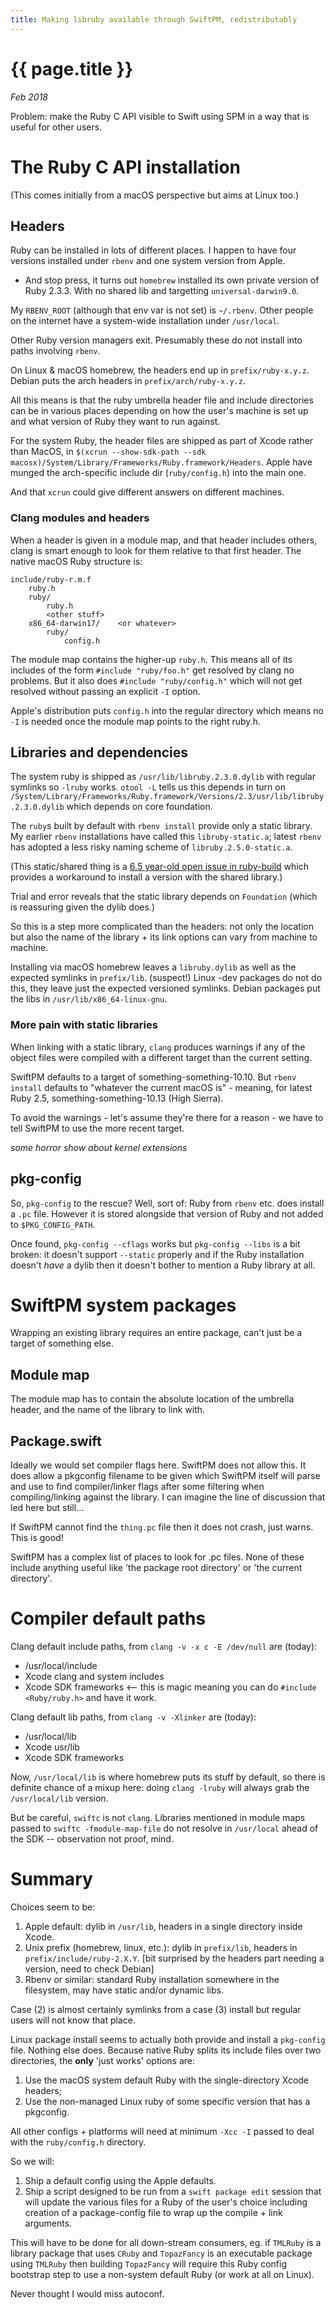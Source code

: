 ```yaml
---
title: Making libruby available through SwiftPM, redistributably
---
```

# {{ page.title }}

*Feb 2018*

Problem: make the Ruby C API visible to Swift using SPM in a way that is useful
for other users.

# The Ruby C API installation

(This comes initially from a macOS perspective but aims at Linux too.)

## Headers

Ruby can be installed in lots of different places.
I happen to have four versions installed under `rbenv` and one system version
from Apple.
* And stop press, it turns out `homebrew` installed its own private version of
  Ruby 2.3.3.  With no shared lib and targetting `universal-darwin9.0`.

My `RBENV_ROOT` (although that env var is not set) is `~/.rbenv`.  Other
people on the internet have a system-wide installation under `/usr/local`.

Other Ruby version managers exit. Presumably these do not install into paths
involving `rbenv`.

On Linux & macOS homebrew, the headers end up in `prefix/ruby-x.y.z`.  Debian
puts the arch headers in `prefix/arch/ruby-x.y.z`.

All this means is that the ruby umbrella header file and include directories
can be in various places depending on how the user's machine is set up and
what version of Ruby they want to run against.

For the system Ruby, the header files are shipped as part of Xcode rather than
MacOS, in `$(xcrun --show-sdk-path --sdk macosx)/System/Library/Frameworks/Ruby.framework/Headers`.  Apple have munged the arch-specific include dir
(`ruby/config.h`) into the main one.

And that `xcrun` could give different answers on different machines.

### Clang modules and headers

When a header is given in a module map, and that header includes others, clang
is smart enough to look for them relative to that first header.  The native
macOS Ruby structure is:
```
include/ruby-r.m.f
    ruby.h
    ruby/
        ruby.h
        <other stuff>
    x86_64-darwin17/    <or whatever>
        ruby/
            config.h
```
The module map contains the higher-up `ruby.h`.  This means all of its includes
of the form `#include "ruby/foo.h"` get resolved by clang no problems.  But it
also does `#include "ruby/config.h"` which will not get resolved without passing
an explicit `-I` option.

Apple's distribution puts `config.h` into the regular directory which means no
`-I` is needed once the module map points to the right ruby.h.

## Libraries and dependencies

The system ruby is shipped as `/usr/lib/libruby.2.3.0.dylib` with regular
symlinks so `-lruby` works.  `otool -L` tells us this depends in turn on
`/System/Library/Frameworks/Ruby.framework/Versions/2.3/usr/lib/libruby.2.3.0.dylib` which depends on core foundation.

The `ruby`s built by default with `rbenv install` provide only a static library.
My earlier `rbenv` installations have called this `libruby-static.a`; latest
`rbenv` has adopted a less risky naming scheme of `libruby.2.5.0-static.a`.

(This static/shared thing is a [6.5 year-old open issue in ruby-build](https://github.com/rbenv/ruby-build/issues/35) which provides a workaround to
 install a version with the shared library.)

Trial and error reveals that the static library depends on `Foundation` (which
is reassuring given the dylib does.)

So this is a step more complicated than the headers: not only the location but
also the name of the library + its link options can vary from machine to
machine.

Installing via macOS homebrew leaves a `libruby.dylib` as well as the expected
symlinks in `prefix/lib`.  (suspect!)  Linux -dev packages do not do this, they
leave just the expected versioned symlinks.  Debian packages put the libs in
`/usr/lib/x86_64-linux-gnu`.

### More pain with static libraries

When linking with a static library, `clang` produces warnings if any of the
object files were compiled with a different target than the current setting.

SwiftPM defaults to a target of something-something-10.10.  But `rbenv install`
defaults to "whatever the current macOS is" - meaning, for latest Ruby 2.5,
something-something-10.13 (High Sierra).

To avoid the warnings - let's assume they're there for a reason - we have to
tell SwiftPM to use the more recent target.

*some horror show about kernel extensions*

## pkg-config

So, `pkg-config` to the rescue?  Well, sort of: Ruby from `rbenv` etc. does
install a `.pc` file.  However it is stored alongside that version of Ruby and
not added to `$PKG_CONFIG_PATH`.

Once found, `pkg-config --cflags` works but `pkg-config --libs` is a bit
broken: it doesn't support `--static` properly and if the Ruby installation
doesn't *have* a dylib then it doesn't bother to mention a Ruby library at all.

# SwiftPM system packages

Wrapping an existing library requires an entire package, can't just be a target
of something else.

## Module map

The module map has to contain the absolute location of the umbrella header,
and the name of the library to link with.

## Package.swift

Ideally we would set compiler flags here.  SwiftPM does not allow this.  It does
allow a pkgconfig filename to be given which SwiftPM itself will parse and use
to find compiler/linker flags after some filtering when compiling/linking
against the library.  I can imagine the line of discussion that led here but
still...

If SwiftPM cannot find the `thing.pc` file then it does not crash, just warns.
This is good!

SwiftPM has a complex list of places to look for .pc files.  None of these
include anything useful like 'the package root directory' or 'the current
directory'.

# Compiler default paths

Clang default include paths, from `clang -v -x c -E /dev/null` are (today):
* /usr/local/include
* Xcode clang and system includes
* Xcode SDK frameworks <-- this is magic meaning you can do `#include <Ruby/ruby.h>` and have it work.

Clang default lib paths, from `clang -v -Xlinker` are (today):
* /usr/local/lib
* Xcode usr/lib
* Xcode SDK frameworks

Now, `/usr/local/lib` is where homebrew puts its stuff by default, so there
is definite chance of a mixup here: doing `clang -lruby` will always grab the
`/usr/local/lib` version.

But be careful, `swiftc` is not `clang`.  Libraries mentioned in module maps
passed to `swiftc -fmodule-map-file` do not resolve in `/usr/local` ahead of
the SDK -- observation not proof, mind.

# Summary

Choices seem to be:
1. Apple default: dylib in `/usr/lib`, headers in a single directory inside
   Xcode.
2. Unix prefix (homebrew, linux, etc.): dylib in `prefix/lib`, headers in
   `prefix/include/ruby-2.X.Y`. [bit surprised by the headers part needing a
   version, need to check Debian]
3. Rbenv or similar: standard Ruby installation somewhere in the filesystem,
    may have static and/or dynamic libs.

Case (2) is almost certainly symlinks from a case (3) install but regular users
will not know that place.

Linux package install seems to actually both provide and install a `pkg-config`
file.  Nothing else does.  Because native Ruby splits its include files over
two directories, the **only** 'just works' options are:
1. Use the macOS system default Ruby with the single-directory Xcode headers;
2. Use the non-managed Linux ruby of some specific version that has a pkgconfig.

All other configs + platforms will need at minimum `-Xcc -I` passed to deal with
the `ruby/config.h` directory.

So we will:
1. Ship a default config using the Apple defaults.
2. Ship a script designed to be run from a `swift package edit` session that
   will update the various files for a Ruby of the user's choice including
   creation of a package-config file to wrap up the compile + link arguments.

This will have to be done for all down-stream consumers, eg. if `TMLRuby` is
a library package that uses `CRuby` and `TopazFancy` is an executable package
using `TMLRuby` then building `TopazFancy` will require this Ruby config
bootstrap step to use a non-system default Ruby (or work at all on Linux).

Never thought I would miss autoconf.

